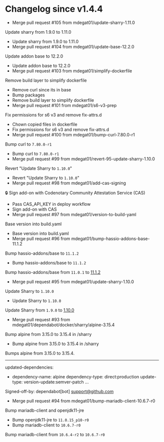 # Changelog since v1.4.4
- Merge pull request #105 from mdegat01/update-sharry-1.11.0

Update sharry from 1.9.0 to 1.11.0 
- Update sharry from 1.9.0 to 1.11.0 
- Merge pull request #104 from mdegat01/update-base-12.2.0

Update addon base to 12.2.0 
- Update addon base to 12.2.0 
- Merge pull request #103 from mdegat01/simplify-dockerfile

Remove build layer to simplify dockerfile 
- Remove curl since its in base 
- Bump packages 
- Remove build layer to simplify dockerfile 
- Merge pull request #101 from mdegat01/s6-v3-prep

Fix permissions for s6 v3 and remove fix-attrs.d 
- Chown copied files in dockerfile 
- Fix permissions for s6 v3 and remove fix-attrs.d 
- Merge pull request #100 from mdegat01/bump-curl-7.80.0-r1

Bump curl to `7.80.0-r1` 
- Bump curl to `7.80.0-r1` 
- Merge pull request #99 from mdegat01/revert-95-update-sharry-1.10.0

Revert "Update Sharry to `1.10.0`" 
- Revert "Update Sharry to `1.10.0`" 
- Merge pull request #98 from mdegat01/add-cas-signing

 🔒 Sign add-on with Codenotary Community Attestation Service (CAS) 
- Pass CAS_API_KEY in deploy workflow 
- Sign add-on with CAS 
- Merge pull request #97 from mdegat01/version-to-build-yaml

Base version into build.yaml 
- Base version into build.yaml 
- Merge pull request #96 from mdegat01/bump-hassio-addons-base-11.1.2

Bump hassio-addons/base to `11.1.2` 
- Bump hassio-addons/base to `11.1.2`

Bump hassio-addons/base from `11.0.1` to [11.1.2](https://github.com/hassio-addons/addon-base/releases/tag/v11.1.2) 
- Merge pull request #95 from mdegat01/update-sharry-1.10.0

Update Sharry to `1.10.0` 
- Update Sharry to `1.10.0`

Update Sharry from `1.9.0` to [1.10.0](https://github.com/eikek/sharry/releases/tag/v1.10.0) 
- Merge pull request #93 from mdegat01/dependabot/docker/sharry/alpine-3.15.4

Bump alpine from 3.15.0 to 3.15.4 in /sharry 
- Bump alpine from 3.15.0 to 3.15.4 in /sharry

Bumps alpine from 3.15.0 to 3.15.4.

---
updated-dependencies:
- dependency-name: alpine
  dependency-type: direct:production
  update-type: version-update:semver-patch
...

Signed-off-by: dependabot[bot] <support@github.com> 
- Merge pull request #94 from mdegat01/bump-mariadb-client-10.6.7-r0

Bump mariadb-client and openjdk11-jre 
- Bump openjdk11-jre to `11.0.15_p10-r0` 
- Bump mariadb-client to `10.6.7-r0`

Bump mariadb-client from `10.6.4-r2` to `10.6.7-r0` 
